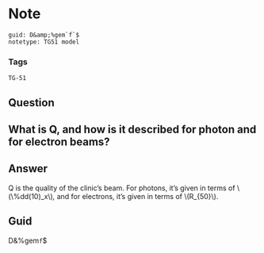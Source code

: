 # Note
```
guid: D&amp;%gem`f`$
notetype: TG51 model
```

### Tags
```
TG-51
```

## Question
<h2>What is Q, and how is it described for photon and for electron beams?</h2>

## Answer
<section>
<p>Q is the quality of the clinic’s beam. For photons, it’s given in terms of \(\%dd(10)_x\)<i>, </i>and for electrons, it’s given in terms of \(R_{50}\).</p>

</section>

## Guid
D&%gem`f`$
